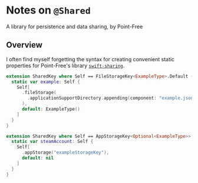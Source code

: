 # Notes on `@Shared` 
A library for persistence and data sharing, by Point-Free

## Overview

I often find myself forgetting the syntax for creating convenient static properties for Point-Free's library [`swift-sharing`](https://github.com/pointfreeco/swift-sharing).

```swift
extension SharedKey where Self == FileStorageKey<ExampleType>.Default {
  static var example: Self {
    Self[
      .fileStorage(
        .applicationSupportDirectory.appending(component: "example.json")
      ),
      default: ExampleType()
    ]
  }
}

extension SharedKey where Self == AppStorageKey<Optional<ExampleType>>.Default {
  static var steamAccount: Self {
    Self[
      .appStorage("exampleStorageKey"),
      default: nil
    ]
  }
}

```


